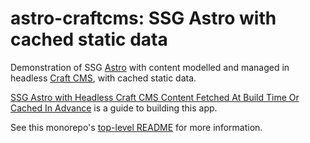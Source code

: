 # astro-craftcms: SSG Astro with cached static data

Demonstration of SSG [Astro](https://astro.build/) with content modelled and managed in headless [Craft CMS](https://craftcms.com/), with cached static data.

[SSG Astro with Headless Craft CMS Content Fetched At Build Time Or Cached In Advance](https://www.olets.dev/posts/ssg-astro-with-headless-craft-cms-content-fetched-at-build-time-or-cached-in-advance/) is a guide to building this app.

See this monorepo's [top-level README](../../README.md) for more information.
